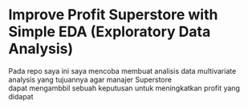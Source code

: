 # Improve Profit Superstore with Simple EDA (Exploratory Data Analysis)

Pada repo saya ini saya mencoba membuat analisis data multivariate analysis yang tujuannya agar manajer Superstore <br>
dapat mengambbil sebuah keputusan untuk meningkatkan profit yang didapat
